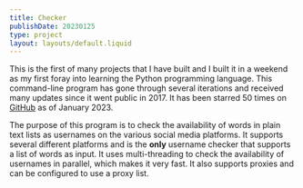 ```yaml
---
title: Checker
publishDate: 20230125
type: project
layout: layouts/default.liquid
---
```


This is the first of many projects that I have built and I built it in a weekend as my first foray into learning the Python programming language. This command-line program has gone through several iterations and received many updates since it went public in 2017. It has been starred 50 times on [GitHub](https://github.com/checker/cli) as of January 2023.

The purpose of this program is to check the availability of words in plain text lists as usernames on the various social media platforms. It supports several different platforms and is the **only** username checker that supports a list of words as input.
It uses multi-threading to check the availability of usernames in parallel, which makes it very fast. It also supports proxies and can be configured to use a proxy list.
